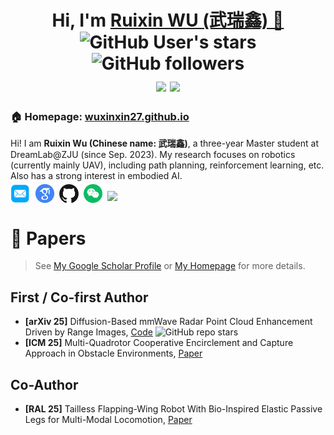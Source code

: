 
<h1 align="center">
  Hi, I'm <a href="https://wuxinxin27.github.io/" target="_blank">Ruixin WU (武瑞鑫) 👋</a>
  <br>
	<img alt="GitHub User's stars" src="https://img.shields.io/github/stars/wuxinxin27">
	<img alt="GitHub followers" src="https://img.shields.io/github/followers/wuxinxin27">
  <br>
  <a href="https://wuxinxin27.github.io/" target="_blank" style="margin-top: 10px"><img src="https://wuxinxin27.github.io/files/institute/zju2.png" height="70px" style="margin-bottom:-1px"></a>
  <a href="https://wuxinxin27.github.io/" target="_blank"><img src="https://wuxinxin27.github.io/files/institute/hit2.png" height="70px" style="margin-bottom:-1px"></a>
</h1>

<h3>🏠 <b>Homepage</b>: <a href="https://wuxinxin27.github.io" target="_blank">wuxinxin27.github.io</a></h3>
<p>Hi! I am <b>Ruixin Wu (Chinese name: 武瑞鑫)</b>, a three-year Master student at DreamLab@ZJU (since Sep. 2023). My research focuses on robotics (currently mainly UAV), including path planning, reinforcement learning, etc. Also has a strong interest in embodied AI.</p>

<p  style="margin-top: -10px;">
<a href="mailto:22325053@zju.edu.cn" target="_blank"><img
										src="./files/icon/email.png" height="32px"
										style="margin-bottom:-4px"></a>&nbsp;
<a
  href="https://scholar.google.com/citations?user=utiOMsMAAAAJ&hl=en"
  target="_blank"><img src="./files/icon/google_scholar.png"
    height="30px"
    style="margin-bottom:-3px"></a>&nbsp;
<a href="https://github.com/wuxinxin27" target="_blank"><img
    src="./files/icon/github_s.jpg" height="30px"
    style="margin-bottom:-3px"></a>&nbsp;
<a href="./files/my_wechat.png" target="_blank"><img
    src="./files/icon/wechat.png"
    height="30px" style="margin-bottom:-3px"></a>&nbsp;
<a href="https://visitorbadge.io/status?path=https%3A%2F%2Fwuxinxin27.github.io">
  <img src="https://api.visitorbadge.io/api/combined?path=https%3A%2F%2Fwuxinxin27.github.io&labelColor=%23f47373&countColor=%232ccce4&labelStyle=upper"
  style="height: 20px;" />
</a>
</p>

# 📑 Papers
> See [My Google Scholar Profile](https://scholar.google.com/citations?user=utiOMsMAAAAJ&hl=en) or [My Homepage](https://wuxinxin27.github.io) for more details.

## First / Co-first Author
* **[arXiv 25]** Diffusion-Based mmWave Radar Point Cloud Enhancement Driven by Range Images, [Code](https://github.com/wuxinxin27/Radar-Range-Image-Diffusion) <img alt="GitHub repo stars" src="https://img.shields.io/github/stars/wuxinxin27/Radar-Range-Image-Diffusion">
* **[ICM 25]** Multi-Quadrotor Cooperative Encirclement and Capture Approach in Obstacle Environments, [Paper](https://ieeexplore.ieee.org/abstract/document/10934904)

## Co-Author
* **[RAL 25]** Tailless Flapping-Wing Robot With Bio-Inspired Elastic Passive Legs for Multi-Modal Locomotion, [Paper](https://ieeexplore.ieee.org/abstract/document/11037536)

<!-- # 📷 Open-source Projects
* Embodied-AI-Guide 具身智能技术指南: [Code](https://github.com/TianxingChen/Embodied-AI-Guide) <img alt="GitHub repo stars" src="https://img.shields.io/github/stars/TianxingChen/Embodied-AI-Guide"> -->